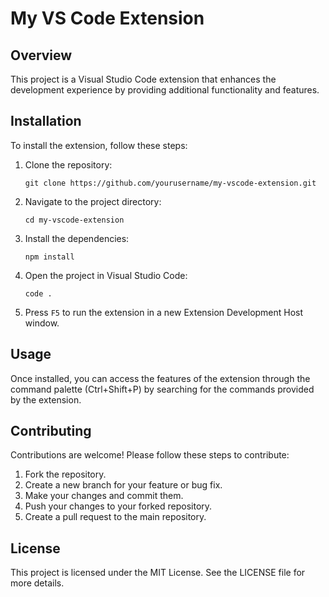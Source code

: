 # My VS Code Extension

## Overview

This project is a Visual Studio Code extension that enhances the development experience by providing additional functionality and features.

## Installation

To install the extension, follow these steps:

1. Clone the repository:
   ```
   git clone https://github.com/yourusername/my-vscode-extension.git
   ```

2. Navigate to the project directory:
   ```
   cd my-vscode-extension
   ```

3. Install the dependencies:
   ```
   npm install
   ```

4. Open the project in Visual Studio Code:
   ```
   code .
   ```

5. Press `F5` to run the extension in a new Extension Development Host window.

## Usage

Once installed, you can access the features of the extension through the command palette (Ctrl+Shift+P) by searching for the commands provided by the extension.

## Contributing

Contributions are welcome! Please follow these steps to contribute:

1. Fork the repository.
2. Create a new branch for your feature or bug fix.
3. Make your changes and commit them.
4. Push your changes to your forked repository.
5. Create a pull request to the main repository.

## License

This project is licensed under the MIT License. See the LICENSE file for more details.